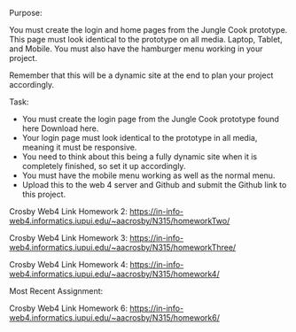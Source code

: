 Purpose:

You must create the login and home pages from the Jungle Cook prototype. This page must look identical to the prototype on all media. Laptop, Tablet, and Mobile. You must also have the hamburger menu working in your project.

Remember that this will be a dynamic site at the end to plan your project accordingly.

Task:

- You must create the login page from the Jungle Cook prototype found here Download here.
- Your login page must look identical to the prototype in all media, meaning it must be responsive.
- You need to think about this being a fully dynamic site when it is completely finished, so set it up accordingly.
- You must have the mobile menu working as well as the normal menu.
- Upload this to the web 4 server and Github and submit the Github link to this project.

Crosby Web4 Link Homework 2:
https://in-info-web4.informatics.iupui.edu/~aacrosby/N315/homeworkTwo/

Crosby Web4 Link Homework 3:
https://in-info-web4.informatics.iupui.edu/~aacrosby/N315/homeworkThree/

Crosby Web4 Link Homework 4:
https://in-info-web4.informatics.iupui.edu/~aacrosby/N315/homework4/

Most Recent Assignment:

Crosby Web4 Link Homework 6:
https://in-info-web4.informatics.iupui.edu/~aacrosby/N315/homework6/
